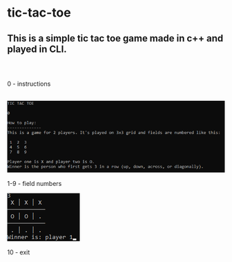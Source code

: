 # tic-tac-toe

This is a simple tic tac toe game made in c++ and played in CLI.<br>
<br>
--- 
<br>
0 - instructions
<br><br>

![image1](https://raw.githubusercontent.com/leja123/tic-tac-toe/master/0.png)

1-9 - field numbers<br>

![image2](https://raw.githubusercontent.com/leja123/tic-tac-toe/master/3.png)

10 - exit<br>




